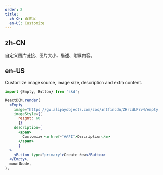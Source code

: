 ```yaml
---
order: 2
title:
  zh-CN: 自定义
  en-US: Customize
---
```


## zh-CN

自定义图片链接、图片大小、描述、附属内容。

## en-US

Customize image source, image size, description and extra content.

```jsx
import {Empty, Button} from 'skd';

ReactDOM.render(
  <Empty
    image="https://gw.alipayobjects.com/zos/antfincdn/ZHrcdLPrvN/empty.svg"
    imageStyle={{
      height: 60,
      }}
    description={
      <span>
        Customize <a href="#API">Description</a>
      </span>
      }
  >
    <Button type="primary">Create Now</Button>
  </Empty>,
  mountNode,
);
```
